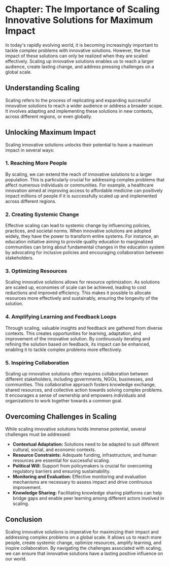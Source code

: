 Chapter: The Importance of Scaling Innovative Solutions for Maximum Impact
==========================================================================

In today's rapidly evolving world, it is becoming increasingly important to tackle complex problems with innovative solutions. However, the true impact of these solutions can only be realized when they are scaled effectively. Scaling up innovative solutions enables us to reach a larger audience, create lasting change, and address pressing challenges on a global scale.

Understanding Scaling
---------------------

Scaling refers to the process of replicating and expanding successful innovative solutions to reach a wider audience or address a broader scope. It involves adapting and implementing these solutions in new contexts, across different regions, or even globally.

Unlocking Maximum Impact
------------------------

Scaling innovative solutions unlocks their potential to have a maximum impact in several ways:

### 1. Reaching More People

By scaling, we can extend the reach of innovative solutions to a larger population. This is particularly crucial for addressing complex problems that affect numerous individuals or communities. For example, a healthcare innovation aimed at improving access to affordable medicine can positively impact millions of people if it is successfully scaled up and implemented across different regions.

### 2. Creating Systemic Change

Effective scaling can lead to systemic change by influencing policies, practices, and societal norms. When innovative solutions are adopted widely, they have the power to transform entire systems. For instance, an education initiative aiming to provide quality education to marginalized communities can bring about fundamental changes in the education system by advocating for inclusive policies and encouraging collaboration between stakeholders.

### 3. Optimizing Resources

Scaling innovative solutions allows for resource optimization. As solutions are scaled up, economies of scale can be achieved, leading to cost reductions and improved efficiency. This makes it possible to allocate resources more effectively and sustainably, ensuring the longevity of the solution.

### 4. Amplifying Learning and Feedback Loops

Through scaling, valuable insights and feedback are gathered from diverse contexts. This creates opportunities for learning, adaptation, and improvement of the innovative solution. By continuously iterating and refining the solution based on feedback, its impact can be enhanced, enabling it to tackle complex problems more effectively.

### 5. Inspiring Collaboration

Scaling up innovative solutions often requires collaboration between different stakeholders, including governments, NGOs, businesses, and communities. This collaborative approach fosters knowledge exchange, shared resources, and collective action towards solving complex problems. It encourages a sense of ownership and empowers individuals and organizations to work together towards a common goal.

Overcoming Challenges in Scaling
--------------------------------

While scaling innovative solutions holds immense potential, several challenges must be addressed:

* **Contextual Adaptation:** Solutions need to be adapted to suit different cultural, social, and economic contexts.
* **Resource Constraints:** Adequate funding, infrastructure, and human resources are essential for successful scaling.
* **Political Will:** Support from policymakers is crucial for overcoming regulatory barriers and ensuring sustainability.
* **Monitoring and Evaluation:** Effective monitoring and evaluation mechanisms are necessary to assess impact and drive continuous improvement.
* **Knowledge Sharing:** Facilitating knowledge sharing platforms can help bridge gaps and enable peer learning among different actors involved in scaling.

Conclusion
----------

Scaling innovative solutions is imperative for maximizing their impact and addressing complex problems on a global scale. It allows us to reach more people, create systemic change, optimize resources, amplify learning, and inspire collaboration. By navigating the challenges associated with scaling, we can ensure that innovative solutions have a lasting positive influence on our world.
